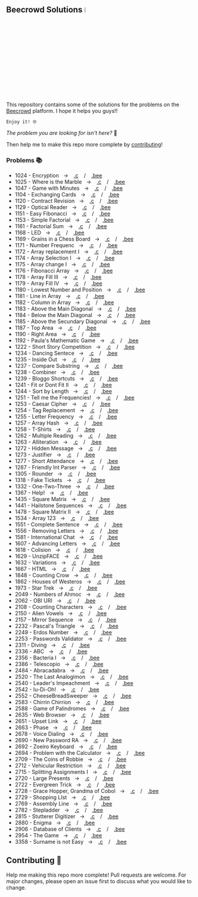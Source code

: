 ## Beecrowd Solutions <img src="https://dka575ofm4ao0.cloudfront.net/pages-transactional_logos/retina/9144/beecrowd__roxoVert_%281%29_%281%29.png" width="6%">
This repository contains some of the solutions for the problems on the [Beecrowd](https://beecrowd.org) platform.
I hope it helps you guys!!

    Enjoy it! 🤓

*The problem you are looking for isn't here?* 🤔

Then help me to make this repo more complete by [contributing](#ancora1)!

### Problems 📚
- 1024 - Encryption &nbsp; -> &ensp; [.c](<Solutions.c/Encryption - 1024.c>) &ensp; / &ensp; [.bee](https://judge.beecrowd.com/pt/problems/view/1024)
- 1025 - Where is the Marble &nbsp; -> &ensp; [.c](<Solutions.c/Where is the Marble - 1025.c>) &ensp; / &ensp; [.bee](https://judge.beecrowd.com/pt/problems/view/1025)
- 1047 - Game with Minutes &nbsp; -> &ensp; [.c](<Solutions.c/Game with Minutes - 1047.c>) &ensp; / &ensp; [.bee](https://judge.beecrowd.com/pt/problems/view/1047)
- 1104 - Exchanging Cards &nbsp; -> &ensp; [.c](<Solutions.c/Exchanging Cards - 1104.c>) &ensp; / &ensp; [.bee](https://judge.beecrowd.com/pt/problems/view/1104)
- 1120 - Contract Revision &nbsp; -> &ensp; [.c](<Solutions.c/Contract Revision - 1120.c>) &ensp; / &ensp; [.bee](https://judge.beecrowd.com/pt/problems/view/1120)
- 1129 - Optical Reader &nbsp; -> &ensp; [.c](<Solutions.c/Optical Reader - 1129.c>) &ensp; / &ensp; [.bee](https://judge.beecrowd.com/pt/problems/view/1129)
- 1151 - Easy Fibonacci &nbsp; -> &ensp; [.c](<Solutions.c/Easy Fibonacci - 1151.c>) &ensp; / &ensp; [.bee](https://judge.beecrowd.com/pt/problems/view/1151)
- 1153 - Simple Factorial &nbsp; -> &ensp; [.c](<Solutions.c/Simple Factorial - 1153.c>) &ensp; / &ensp; [.bee](https://judge.beecrowd.com/pt/problems/view/1153)
- 1161 - Factorial Sum  &nbsp; -> &ensp; [.c](<Solutions.c/Factorial Sum -  1161.c>) &ensp; / &ensp; [.bee](https://judge.beecrowd.com/pt/problems/view/1161)
- 1168 - LED &nbsp; -> &ensp; [.c](<Solutions.c/LED - 1168.c>) &ensp; / &ensp; [.bee](https://judge.beecrowd.com/pt/problems/view/1168)
- 1169 - Grains in a Chess Board &nbsp; -> &ensp; [.c](<Solutions.c/Grains in a Chess Board - 1169.c>) &ensp; / &ensp; [.bee](https://judge.beecrowd.com/pt/problems/view/1169)
- 1171 - Number Frequenc &nbsp; -> &ensp; [.c](<Solutions.c/Number Frequence -1171.c>) &ensp; / &ensp; [.bee](https://judge.beecrowd.com/pt/problems/view/1171)
- 1172 - Array replacement I &nbsp; -> &ensp; [.c](<Solutions.c/Array replacement I - 1172.c>) &ensp; / &ensp; [.bee](https://judge.beecrowd.com/pt/problems/view/1172)
- 1174 - Array Selection I &nbsp; -> &ensp; [.c](<Solutions.c/Array Selection I - 1174.c>) &ensp; / &ensp; [.bee](https://judge.beecrowd.com/pt/problems/view/1174)
- 1175 - Array change I &nbsp; -> &ensp; [.c](<Solutions.c/Array change I - 1175.c>) &ensp; / &ensp; [.bee](https://judge.beecrowd.com/pt/problems/view/1175)
- 1176 - Fibonacci Array &nbsp; -> &ensp; [.c](<Solutions.c/Fibonacci Array - 1176.c>) &ensp; / &ensp; [.bee](https://judge.beecrowd.com/pt/problems/view/1176)
- 1178 - Array Fill III &nbsp; -> &ensp; [.c](<Solutions.c/Array Fill III - 1178.c>) &ensp; / &ensp; [.bee](https://judge.beecrowd.com/pt/problems/view/1178)
- 1179 - Array Fill IV &nbsp; -> &ensp; [.c](<Solutions.c/Array Fill IV - 1179.c>) &ensp; / &ensp; [.bee](https://judge.beecrowd.com/pt/problems/view/1179)
- 1180 - Lowest Number and Position &nbsp; -> &ensp; [.c](<Solutions.c/Lowest Number and Position - 1180.c>) &ensp; / &ensp; [.bee](https://judge.beecrowd.com/pt/problems/view/1180)
- 1181 - Line in Array &nbsp; -> &ensp; [.c](<Solutions.c/Line in Array - 1181.c>) &ensp; / &ensp; [.bee](https://judge.beecrowd.com/pt/problems/view/1181)
- 1182 - Column in Array &nbsp; -> &ensp; [.c](<Solutions.c/Column in Array - 1182.c>) &ensp; / &ensp; [.bee](https://judge.beecrowd.com/pt/problems/view/1182)
- 1183 - Above the Main Diagonal &nbsp; -> &ensp; [.c](<Solutions.c/Above the Main Diagonal - 1183.c>) &ensp; / &ensp; [.bee](https://judge.beecrowd.com/pt/problems/view/1183)
- 1184 - Below the Main Diagonal &nbsp; -> &ensp; [.c](<Solutions.c/Below the Main Diagonal - 1184.c>) &ensp; / &ensp; [.bee](https://judge.beecrowd.com/pt/problems/view/1184)
- 1185 - Above the Secundary Diagonal &nbsp; -> &ensp; [.c](<Solutions.c/Above the Secundary Diagonal - 1185.c>) &ensp; / &ensp; [.bee](https://judge.beecrowd.com/pt/problems/view/1185)
- 1187 - Top Area &nbsp; -> &ensp; [.c](<Solutions.c/Top Area - 1187.c>) &ensp; / &ensp; [.bee](https://judge.beecrowd.com/pt/problems/view/1187)
- 1190 - Right Area &nbsp; -> &ensp; [.c](<Solutions.c/Right Area - 1190.c>) &ensp; / &ensp; [.bee](https://judge.beecrowd.com/pt/problems/view/1190)
- 1192 - Paula's Mathematic Game &nbsp; -> &ensp; [.c](<Solutions.c/Paula's Mathematic Game - 1192.c>) &ensp; / &ensp; [.bee](https://judge.beecrowd.com/pt/problems/view/1192)
- 1222 - Short Story Competition &nbsp; -> &ensp; [.c](<Solutions.c/Short Story Competition - 1222.c>) &ensp; / &ensp; [.bee](https://judge.beecrowd.com/pt/problems/view/1222)
- 1234 - Dancing Sentece &nbsp; -> &ensp; [.c](<Solutions.c/Dancing Sentece - 1234.c>) &ensp; / &ensp; [.bee](https://judge.beecrowd.com/pt/problems/view/1234)
- 1235 - Inside Out &nbsp; -> &ensp; [.c](<Solutions.c/Inside Out - 1235.c>) &ensp; / &ensp; [.bee](https://judge.beecrowd.com/pt/problems/view/1235)
- 1237 - Compare Substring &nbsp; -> &ensp; [.c](<Solutions.c/Compare Substring - 1237.c>) &ensp; / &ensp; [.bee](https://judge.beecrowd.com/pt/problems/view/1237)
- 1238 - Combiner &nbsp; -> &ensp; [.c](<Solutions.c/Combiner - 1238.c>) &ensp; / &ensp; [.bee](https://judge.beecrowd.com/pt/problems/view/1238)
- 1239 - Bloggo Shortcuts &nbsp; -> &ensp; [.c](<Solutions.c/Bloggo Shortcuts - 1239.c>) &ensp; / &ensp; [.bee](https://judge.beecrowd.com/pt/problems/view/1239)
- 1241 - Fit or Dont Fit II  &nbsp; -> &ensp; [.c](<Solutions.c/Fit or Dont Fit II -  1241.c>) &ensp; / &ensp; [.bee](https://judge.beecrowd.com/pt/problems/view/1241)
- 1244 - Sort by Length &nbsp; -> &ensp; [.c](<Solutions.c/Sort by Length - 1244.c>) &ensp; / &ensp; [.bee](https://judge.beecrowd.com/pt/problems/view/1244)
- 1251 - Tell me the Frequencies! &nbsp; -> &ensp; [.c](<Solutions.c/Tell me the Frequencies! - 1251.c>) &ensp; / &ensp; [.bee](https://judge.beecrowd.com/pt/problems/view/1251)
- 1253 - Caesar Cipher  &nbsp; -> &ensp; [.c](<Solutions.c/Caesar Cipher -  1253.c>) &ensp; / &ensp; [.bee](https://judge.beecrowd.com/pt/problems/view/1253)
- 1254 - Tag Replacement  &nbsp; -> &ensp; [.c](<Solutions.c/Tag Replacement -  1254.c>) &ensp; / &ensp; [.bee](https://judge.beecrowd.com/pt/problems/view/1254)
- 1255 - Letter Frequency &nbsp; -> &ensp; [.c](<Solutions.c/Letter Frequency - 1255.c>) &ensp; / &ensp; [.bee](https://judge.beecrowd.com/pt/problems/view/1255)
- 1257 - Array Hash &nbsp; -> &ensp; [.c](<Solutions.c/Array Hash - 1257.c>) &ensp; / &ensp; [.bee](https://judge.beecrowd.com/pt/problems/view/1257)
- 1258 - T-Shirts &nbsp; -> &ensp; [.c](<Solutions.c/T-Shirts - 1258.c>) &ensp; / &ensp; [.bee](https://judge.beecrowd.com/pt/problems/view/1258)
- 1262 - Multiple Reading  &nbsp; -> &ensp; [.c](<Solutions.c/Multiple Reading -  1262.c>) &ensp; / &ensp; [.bee](https://judge.beecrowd.com/pt/problems/view/1262)
- 1263 - Alliteration  &nbsp; -> &ensp; [.c](<Solutions.c/Alliteration -  1263.c>) &ensp; / &ensp; [.bee](https://judge.beecrowd.com/pt/problems/view/1263)
- 1272 - Hidden Message &nbsp; -> &ensp; [.c](<Solutions.c/Hidden Message - 1272.c>) &ensp; / &ensp; [.bee](https://judge.beecrowd.com/pt/problems/view/1272)
- 1273 - Justifier &nbsp; -> &ensp; [.c](<Solutions.c/Justifier - 1273.c>) &ensp; / &ensp; [.bee](https://judge.beecrowd.com/pt/problems/view/1273)
- 1277 - Short Attendance  &nbsp; -> &ensp; [.c](<Solutions.c/Short Attendance -  1277.c>) &ensp; / &ensp; [.bee](https://judge.beecrowd.com/pt/problems/view/1277)
- 1287 - Friendly Int Parser  &nbsp; -> &ensp; [.c](<Solutions.c/Friendly Int Parser -  1287.c>) &ensp; / &ensp; [.bee](https://judge.beecrowd.com/pt/problems/view/1287)
- 1305 - Rounder &nbsp; -> &ensp; [.c](<Solutions.c/Rounder - 1305.c>) &ensp; / &ensp; [.bee](https://judge.beecrowd.com/pt/problems/view/1305)
- 1318 - Fake Tickets &nbsp; -> &ensp; [.c](<Solutions.c/Fake Tickets - 1318.c>) &ensp; / &ensp; [.bee](https://judge.beecrowd.com/pt/problems/view/1318)
- 1332 - One-Two-Three  &nbsp; -> &ensp; [.c](<Solutions.c/One-Two-Three -  1332.c>) &ensp; / &ensp; [.bee](https://judge.beecrowd.com/pt/problems/view/1332)
- 1367 - Help! &nbsp; -> &ensp; [.c](<Solutions.c/Help! - 1367.c>) &ensp; / &ensp; [.bee](https://judge.beecrowd.com/pt/problems/view/1367)
- 1435 - Square Matrix &nbsp; -> &ensp; [.c](<Solutions.c/Square Matrix - 1435.c>) &ensp; / &ensp; [.bee](https://judge.beecrowd.com/pt/problems/view/1435)
- 1441 - Hailstone Sequences &nbsp; -> &ensp; [.c](<Solutions.c/Hailstone Sequences - 1441.c>) &ensp; / &ensp; [.bee](https://judge.beecrowd.com/pt/problems/view/1441)
- 1478 - Square Matrix II  &nbsp; -> &ensp; [.c](<Solutions.c/Square Matrix II -  1478.c>) &ensp; / &ensp; [.bee](https://judge.beecrowd.com/pt/problems/view/1478)
- 1534 - Array 123 &nbsp; -> &ensp; [.c](<Solutions.c/Array 123 - 1534.c>) &ensp; / &ensp; [.bee](https://judge.beecrowd.com/pt/problems/view/1534)
- 1551 - Complete Sentence &nbsp; -> &ensp; [.c](<Solutions.c/Complete Sentence - 1551.c>) &ensp; / &ensp; [.bee](https://judge.beecrowd.com/pt/problems/view/1551)
- 1556 - Removing Letters  &nbsp; -> &ensp; [.c](<Solutions.c/Removing Letters -  1556.c>) &ensp; / &ensp; [.bee](https://judge.beecrowd.com/pt/problems/view/1556)
- 1581 - International Chat &nbsp; -> &ensp; [.c](<Solutions.c/International Chat - 1581.c>) &ensp; / &ensp; [.bee](https://judge.beecrowd.com/pt/problems/view/1581)
- 1607 - Advancing Letters  &nbsp; -> &ensp; [.c](<Solutions.c/Advancing Letters -  1607.c>) &ensp; / &ensp; [.bee](https://judge.beecrowd.com/pt/problems/view/1607)
- 1618 - Colision &nbsp; -> &ensp; [.c](<Solutions.c/Colision - 1618.c>) &ensp; / &ensp; [.bee](https://judge.beecrowd.com/pt/problems/view/1618)
- 1629 - UnzipFACE &nbsp; -> &ensp; [.c](<Solutions.c/UnzipFACE - 1629.c>) &ensp; / &ensp; [.bee](https://judge.beecrowd.com/pt/problems/view/1629)
- 1632 - Variations  &nbsp; -> &ensp; [.c](<Solutions.c/Variations -  1632.c>) &ensp; / &ensp; [.bee](https://judge.beecrowd.com/pt/problems/view/1632)
- 1667 - HTML &nbsp; -> &ensp; [.c](<Solutions.c/HTML - 1667.c>) &ensp; / &ensp; [.bee](https://judge.beecrowd.com/pt/problems/view/1667)
- 1848 - Counting Crow &nbsp; -> &ensp; [.c](<Solutions.c/Counting Crow - 1848.c>) &ensp; / &ensp; [.bee](https://judge.beecrowd.com/pt/problems/view/1848)
- 1862 - Houses of Westeros  &nbsp; -> &ensp; [.c](<Solutions.c/Houses of Westeros -  1862.c>) &ensp; / &ensp; [.bee](https://judge.beecrowd.com/pt/problems/view/1862)
- 1973 - Star Trek &nbsp; -> &ensp; [.c](<Solutions.c/Star Trek - 1973.c>) &ensp; / &ensp; [.bee](https://judge.beecrowd.com/pt/problems/view/1973)
- 2049 - Numbers of Ahmoc &nbsp; -> &ensp; [.c](<Solutions.c/Numbers of Ahmoc - 2049.c>) &ensp; / &ensp; [.bee](https://judge.beecrowd.com/pt/problems/view/2049)
- 2062 - OBI URI &nbsp; -> &ensp; [.c](<Solutions.c/OBI URI - 2062.c>) &ensp; / &ensp; [.bee](https://judge.beecrowd.com/pt/problems/view/2062)
- 2108 - Counting Characters  &nbsp; -> &ensp; [.c](<Solutions.c/Counting Characters -  2108.c>) &ensp; / &ensp; [.bee](https://judge.beecrowd.com/pt/problems/view/2108)
- 2150 - Alien Vowels  &nbsp; -> &ensp; [.c](<Solutions.c/Alien Vowels -  2150.c>) &ensp; / &ensp; [.bee](https://judge.beecrowd.com/pt/problems/view/2150)
- 2157 - Mirror Sequence &nbsp; -> &ensp; [.c](<Solutions.c/Mirror Sequence - 2157.c>) &ensp; / &ensp; [.bee](https://judge.beecrowd.com/pt/problems/view/2157)
- 2232 - Pascal's Triangle &nbsp; -> &ensp; [.c](<Solutions.c/Pascal's Triangle - 2232.c>) &ensp; / &ensp; [.bee](https://judge.beecrowd.com/pt/problems/view/2232)
- 2249 - Erdos Number &nbsp; -> &ensp; [.c](<Solutions.c/Erdos Number - 2249.c>) &ensp; / &ensp; [.bee](https://judge.beecrowd.com/pt/problems/view/2249)
- 2253 - Passwords Validator &nbsp; -> &ensp; [.c](<Solutions.c/Passwords Validator - 2253.c>) &ensp; / &ensp; [.bee](https://judge.beecrowd.com/pt/problems/view/2253)
- 2311 - Diving &nbsp; -> &ensp; [.c](<Solutions.c/Diving - 2311.c>) &ensp; / &ensp; [.bee](https://judge.beecrowd.com/pt/problems/view/2311)
- 2336 - ABC &nbsp; -> &ensp; [.c](<Solutions.c/ABC - 2336.c>) &ensp; / &ensp; [.bee](https://judge.beecrowd.com/pt/problems/view/2336)
- 2356 - Bacteria I &nbsp; -> &ensp; [.c](<Solutions.c/Bacteria I - 2356.c>) &ensp; / &ensp; [.bee](https://judge.beecrowd.com/pt/problems/view/2356)
- 2386 - Telescopio &nbsp; -> &ensp; [.c](<Solutions.c/Telescopio - 2386.c>) &ensp; / &ensp; [.bee](https://judge.beecrowd.com/pt/problems/view/2386)
- 2484 - Abracadabra  &nbsp; -> &ensp; [.c](<Solutions.c/Abracadabra -  2484.c>) &ensp; / &ensp; [.bee](https://judge.beecrowd.com/pt/problems/view/2484)
- 2520 - The Last Analogimon &nbsp; -> &ensp; [.c](<Solutions.c/The Last Analogimon - 2520.c>) &ensp; / &ensp; [.bee](https://judge.beecrowd.com/pt/problems/view/2520)
- 2540 - Leader's Impeachment &nbsp; -> &ensp; [.c](<Solutions.c/Leader's Impeachment - 2540.c>) &ensp; / &ensp; [.bee](https://judge.beecrowd.com/pt/problems/view/2540)
- 2542 - Iu-Di-Oh! &nbsp; -> &ensp; [.c](<Solutions.c/Iu-Di-Oh! - 2542.c>) &ensp; / &ensp; [.bee](https://judge.beecrowd.com/pt/problems/view/2542)
- 2552 - CheeseBreadSweeper &nbsp; -> &ensp; [.c](<Solutions.c/CheeseBreadSweeper - 2552.c>) &ensp; / &ensp; [.bee](https://judge.beecrowd.com/pt/problems/view/2552)
- 2583 - Chirrin Chirrion  &nbsp; -> &ensp; [.c](<Solutions.c/Chirrin Chirrion -  2583.c>) &ensp; / &ensp; [.bee](https://judge.beecrowd.com/pt/problems/view/2583)
- 2588 - Game of Palindromes  &nbsp; -> &ensp; [.c](<Solutions.c/Game of Palindromes -  2588.c>) &ensp; / &ensp; [.bee](https://judge.beecrowd.com/pt/problems/view/2588)
- 2635 - Web Browser &nbsp; -> &ensp; [.c](<Solutions.c/Web Browser - 2635.c>) &ensp; / &ensp; [.bee](https://judge.beecrowd.com/pt/problems/view/2635)
- 2651 - Upset Link  &nbsp; -> &ensp; [.c](<Solutions.c/Upset Link -  2651.c>) &ensp; / &ensp; [.bee](https://judge.beecrowd.com/pt/problems/view/2651)
- 2663 - Phase &nbsp; -> &ensp; [.c](<Solutions.c/Phase - 2663.c>) &ensp; / &ensp; [.bee](https://judge.beecrowd.com/pt/problems/view/2663)
- 2678 - Voice Dialing  &nbsp; -> &ensp; [.c](<Solutions.c/Voice Dialing -  2678.c>) &ensp; / &ensp; [.bee](https://judge.beecrowd.com/pt/problems/view/2678)
- 2690 - New Password RA &nbsp; -> &ensp; [.c](<Solutions.c/New Password RA - 2690.c>) &ensp; / &ensp; [.bee](https://judge.beecrowd.com/pt/problems/view/2690)
- 2692 - Zoeiro Keyboard  &nbsp; -> &ensp; [.c](<Solutions.c/Zoeiro Keyboard -  2692.c>) &ensp; / &ensp; [.bee](https://judge.beecrowd.com/pt/problems/view/2692)
- 2694 - Problem with the Calculator &nbsp; -> &ensp; [.c](<Solutions.c/Problem with the Calculator - 2694.c>) &ensp; / &ensp; [.bee](https://judge.beecrowd.com/pt/problems/view/2694)
- 2709 - The Coins of Robbie &nbsp; -> &ensp; [.c](<Solutions.c/The Coins of Robbie - 2709.c>) &ensp; / &ensp; [.bee](https://judge.beecrowd.com/pt/problems/view/2709)
- 2712 - Vehicular Restriction &nbsp; -> &ensp; [.c](<Solutions.c/Vehicular Restriction - 2712.c>) &ensp; / &ensp; [.bee](https://judge.beecrowd.com/pt/problems/view/2712)
- 2715 - Splitting Assignments I &nbsp; -> &ensp; [.c](<Solutions.c/Splitting Assignments I - 2715.c>) &ensp; / &ensp; [.bee](https://judge.beecrowd.com/pt/problems/view/2715)
- 2720 - Large Presents &nbsp; -> &ensp; [.c](<Solutions.c/Large Presents - 2720.c>) &ensp; / &ensp; [.bee](https://judge.beecrowd.com/pt/problems/view/2720)
- 2722 - Evergreen Trick &nbsp; -> &ensp; [.c](<Solutions.c/Evergreen Trick - 2722.c>) &ensp; / &ensp; [.bee](https://judge.beecrowd.com/pt/problems/view/2722)
- 2728 - Grace Hopper, Grandma of Cobol  &nbsp; -> &ensp; [.c](<Solutions.c/Grace Hopper, Grandma of Cobol -  2728.c>) &ensp; / &ensp; [.bee](https://judge.beecrowd.com/pt/problems/view/2728)
- 2729 - Shopping LIst &nbsp; -> &ensp; [.c](<Solutions.c/Shopping LIst - 2729.c>) &ensp; / &ensp; [.bee](https://judge.beecrowd.com/pt/problems/view/2729)
- 2769 - Assembly Line &nbsp; -> &ensp; [.c](<Solutions.c/Assembly Line - 2769.c>) &ensp; / &ensp; [.bee](https://judge.beecrowd.com/pt/problems/view/2769)
- 2782 - Stepladder &nbsp; -> &ensp; [.c](<Solutions.c/Stepladder - 2782.c>) &ensp; / &ensp; [.bee](https://judge.beecrowd.com/pt/problems/view/2782)
- 2815 - Stutterer Digitizer &nbsp; -> &ensp; [.c](<Solutions.c/Stutterer Digitizer - 2815.c>) &ensp; / &ensp; [.bee](https://judge.beecrowd.com/pt/problems/view/2815)
- 2880 - Enigma  &nbsp; -> &ensp; [.c](<Solutions.c/Enigma -  2880.c>) &ensp; / &ensp; [.bee](https://judge.beecrowd.com/pt/problems/view/2880)
- 2906 - Database of Clients  &nbsp; -> &ensp; [.c](<Solutions.c/Database of Clients -  2906.c>) &ensp; / &ensp; [.bee](https://judge.beecrowd.com/pt/problems/view/2906)
- 2954 - The Game  &nbsp; -> &ensp; [.c](<Solutions.c/The Game -  2954.c>) &ensp; / &ensp; [.bee](https://judge.beecrowd.com/pt/problems/view/2954)
- 3358 - Surname is not Easy &nbsp; -> &ensp; [.c](<Solutions.c/Surname is not Easy - 3358.c>) &ensp; / &ensp; [.bee](https://judge.beecrowd.com/pt/problems/view/3358)

<a name="ancora1"></a>

## Contributing 🤝

Help me making this repo more complete! Pull requests are welcome. For major changes, please open an issue first to discuss what you would like to change.